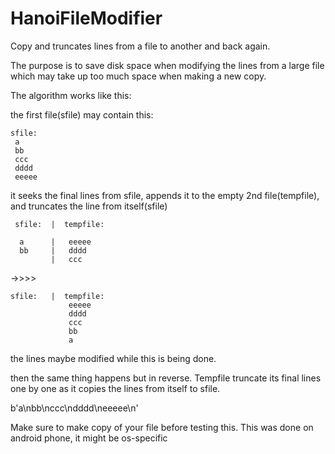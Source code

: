 # HanoiFileModifier
Copy and truncates lines from a file to another and back again.

The purpose is to save disk space when modifying the lines from a large file which may take up too much space when making a new copy.

The algorithm works like this:

the first file(sfile) may contain this:
```
sfile:
 a
 bb
 ccc
 dddd
 eeeee
```
it seeks the final lines from sfile, appends it to the empty 2nd file(tempfile), and truncates the line from itself(sfile)
```
 sfile:  |  tempfile:

  a      |   eeeee
  bb     |   dddd
         |   ccc
```
->>>>
```
sfile:   |  tempfile:
             eeeee
             dddd
             ccc
             bb
             a
```
the lines maybe modified while this is being done.

then the same thing happens but in reverse. Tempfile truncate its final lines one by one as it copies the lines from itself to sfile.

b'a\nbb\nccc\ndddd\neeeee\n'

Make sure to make copy of your file before testing this. This was done on android phone, it might be os-specific


